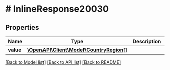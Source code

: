 # # InlineResponse20030

## Properties

Name | Type | Description | Notes
------------ | ------------- | ------------- | -------------
**value** | [**\OpenAPI\Client\Model\CountryRegion[]**](CountryRegion.md) |  | [optional]

[[Back to Model list]](../../README.md#models) [[Back to API list]](../../README.md#endpoints) [[Back to README]](../../README.md)
